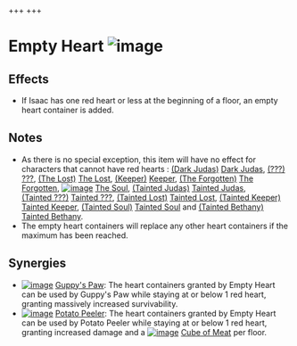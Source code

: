 +++
+++

 # Empty Heart ![image](/image/Empty_Heart.png) 

Effects
---------


* If Isaac has one red heart or less at the beginning of a floor, an empty heart container is added.


Notes
-------


* As there is no special exception, this item will have no effect for characters that cannot have red hearts :  [(Dark Judas)](/wiki/Dark_Judas "Dark Judas") [Dark Judas](/wiki/Dark_Judas "Dark Judas"),  [(???)](/wiki/%3F%3F%3F_(Character) "???") [???](/wiki/%3F%3F%3F_(Character) "??? (Character)"),  [(The Lost)](/wiki/The_Lost "The Lost") [The Lost](/wiki/The_Lost "The Lost"),  [(Keeper)](/wiki/Keeper "Keeper") [Keeper](/wiki/Keeper "Keeper"),  [(The Forgotten)](/wiki/The_Forgotten "The Forgotten") [The Forgotten](/wiki/The_Forgotten "The Forgotten"),  [![image](/image/The_Soul.png)](/wiki/The_Soul_(Character) "The Soul") [The Soul](/wiki/The_Soul_(Character) "The Soul (Character)"),  [(Tainted Judas)](/wiki/Tainted_Judas "Tainted Judas") [Tainted Judas](/wiki/Tainted_Judas "Tainted Judas"),  [(Tainted ???)](/wiki/Tainted_%3F%3F%3F "Tainted ???") [Tainted ???](/wiki/Tainted_%3F%3F%3F "Tainted ???"),  [(Tainted Lost)](/wiki/Tainted_Lost "Tainted Lost") [Tainted Lost](/wiki/Tainted_Lost "Tainted Lost"),  [(Tainted Keeper)](/wiki/Tainted_Keeper "Tainted Keeper") [Tainted Keeper](/wiki/Tainted_Keeper "Tainted Keeper"),  [(Tainted Soul)](/wiki/Tainted_Soul "Tainted Soul") [Tainted Soul](/wiki/Tainted_Soul "Tainted Soul") and  [(Tainted Bethany)](/wiki/Tainted_Bethany "Tainted Bethany") [Tainted Bethany](/wiki/Tainted_Bethany "Tainted Bethany").
* The empty heart containers will replace any other heart containers if the maximum has been reached.


Synergies
-----------


* [![image](/image/Guppy%27s_Paw.png)](/wiki/Guppy%27s_Paw "Guppy's Paw") [Guppy's Paw](/wiki/Guppy%27s_Paw "Guppy's Paw"): The heart containers granted by Empty Heart can be used by Guppy's Paw while staying at or below 1 red heart, granting massively increased survivability.
* [![image](/image/Potato_Peeler.png)](/wiki/Potato_Peeler "Potato Peeler") [Potato Peeler](/wiki/Potato_Peeler "Potato Peeler"): The heart containers granted by Empty Heart can be used by Potato Peeler while staying at or below 1 red heart, granting increased damage and a [![image](/image/Cube_of_Meat.png)](/wiki/Cube_of_Meat "Cube of Meat") [Cube of Meat](/wiki/Cube_of_Meat "Cube of Meat") per floor.


